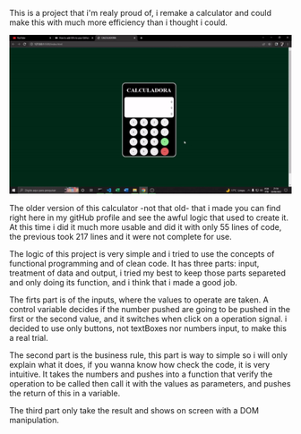 This is a project that i'm realy proud of, i remake a calculator and could make this 
with much more efficiency than i thought i could.

![](./img/calculadora.gif)

The older version of this calculator -not that old- that i made you can find right here in my gitHub profile and see
the awful logic that used to create it. At this time i did it much more usable and did it with only 
55 lines of code, the previous took 217 lines and it were not complete for use.

The logic of this project is very simple and i tried to use the concepts of functional programming
and of clean code. It has three parts: input, treatment of data and output, i tried my best to keep
those parts separeted and only doing its function, and i think that i made a good job. 

The firts part is of the inputs, where the values to operate are taken. A control variable decides if 
the number pushed are going to be pushed in the first or the second value, and it switches when click 
on a operation signal. i decided to use only buttons, not textBoxes nor numbers input, to make this 
a real trial.

The second part is the business rule, this part is way to simple so i will only explain what it does, 
if you wanna know how check the code, it is very intuitive. It takes the numbers and pushes into a function
that verify the operation to be called then call it with the values as parameters, and pushes the return 
of this in a variable.

The third part only take the result and shows on screen with a DOM manipulation.
